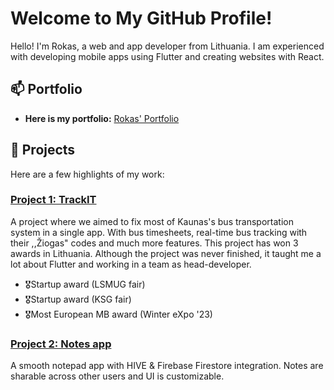 # Welcome to My GitHub Profile!

Hello! I'm Rokas, a web and app developer from Lithuania. I am experienced with developing mobile apps using Flutter and creating websites with React.

## 📫 Portfolio

- **Here is my portfolio:** [Rokas' Portfolio](https://portfolio-rokas.vercel.app/)

## 🚀 Projects

Here are a few highlights of my work:

### [Project 1: TrackIT](https://www.instagram.com/trackit.kaunas/)
A project where we aimed to fix most of Kaunas's bus transportation system in a single app. With bus timesheets, real-time bus tracking with their ,,Žiogas" codes and much more features. This project has won 3 awards in Lithuania. Although the project was never finished, it taught me a lot about Flutter and working in a team as head-developer.
- 🎖️Startup award (LSMUG fair)
- 🎖️Startup award (KSG fair)
- 🎖️Most European MB award (Winter eXpo '23)


### [Project 2: Notes app](https://github.com/rokasdev1/notes_app)
A smooth notepad app with HIVE & Firebase Firestore integration. Notes are sharable across other users and UI is customizable.
